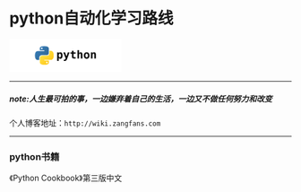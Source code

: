 # python自动化学习路线


<img src="https://github.com/zangfans/pythonstack/blob/master/python_logo.png" width="200">

----
##### note:人生最可拍的事，一边嫌弃着自己的生活，一边又不做任何努力和改变


个人博客地址：`http://wiki.zangfans.com`

----

### python书籍

《Python Cookbook》第三版中文





